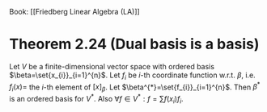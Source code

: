 Book: [[Friedberg Linear Algebra (LA)]]
# Theorem 2.24 (Dual basis is a basis)
Let $V$ be a finite-dimensional vector space with ordered basis $\beta=\set{x_{i}}_{i=1}^{n}$.
Let $f_{i}$ be $i$-th coordinate function w.r.t. $\beta$, i.e. $f_{i}(x)=$ the $i$-th element of $[x]_{\beta}$.
Let $\beta^{*}=\set{f_{i}}_{i=1}^{n}$.
Then $\beta^{*}$ is an ordered basis for $V^{*}$.
Also $\forall f\in V^{*}:f=\sum f(x_{i})f_{i}$.
